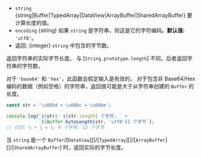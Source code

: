 <!-- YAML
added: v0.1.90
changes:
  - version: v7.0.0
    pr-url: https://github.com/nodejs/node/pull/8946
    description: Passing invalid input will now throw an error.
  - version: v5.10.0
    pr-url: https://github.com/nodejs/node/pull/5255
    description: The `string` parameter can now be any `TypedArray`, `DataView`
                 or `ArrayBuffer`.
-->

* `string` {string|Buffer|TypedArray|DataView|ArrayBuffer|SharedArrayBuffer} 要计算长度的值。
* `encoding` {string} 如果 `string` 是字符串，则这是它的字符编码。**默认值:** `'utf8'`。
* 返回: {integer} `string` 中包含的字节数。

返回字符串的实际字节长度。
与 [`String.prototype.length`] 不同，后者返回字符串的字符数。

对于 `'base64'` 和 `'hex'`，此函数会假定输入是有效的。 
对于包含非 Base64/Hex 编码的数据（例如空格）的字符串，返回值可能是大于从字符串创建的 `Buffer` 的长度。

```js
const str = '\u00bd + \u00bc = \u00be';

console.log(`${str}: ${str.length} 个字符, ` +
            `${Buffer.byteLength(str, 'utf8')} 个字节`);
// 打印: ½ + ¼ = ¾: 9 个字符, 12 个字节
```

当 `string` 是一个 `Buffer`/[`DataView`][]/[`TypedArray`][]/[`ArrayBuffer`][]/[`SharedArrayBuffer`] 时，返回实际的字节长度。


